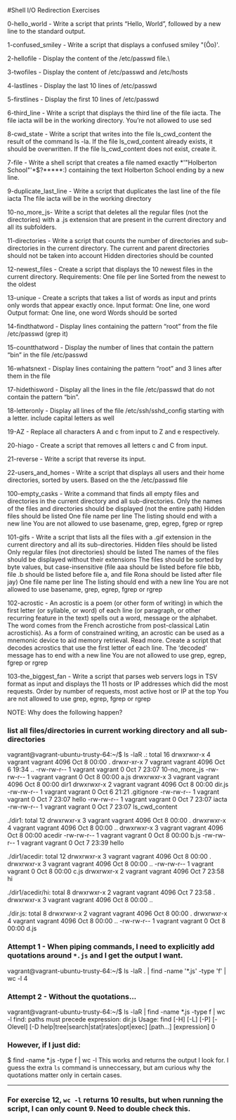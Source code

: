 #Shell I/O Redirection Exercises

0-hello_world - Write a script that prints “Hello, World”, followed by a new line to the standard output.

1-confused_smiley - Write a script that displays a confused smiley "(Ôo)'.

2-hellofile - Display the content of the /etc/passwd file.\

3-twofiles - Display the content of /etc/passwd and /etc/hosts

4-lastlines - Display the last 10 lines of /etc/passwd

5-firstlines - Display the first 10 lines of /etc/passwd

6-third_line - Write a script that displays the third line of the file iacta. The file iacta will be in the working directory. You’re not allowed to use sed

8-cwd_state - Write a script that writes into the file ls_cwd_content the result of the command ls -la. If the file ls_cwd_content already exists, it should be overwritten. If the file ls_cwd_content does not exist, create it.

7-file - Write a shell script that creates a file named exactly *\'"Holberton School"'\*$?*****:) containing the text Holberton School ending by a new line.

9-duplicate_last_line - Write a script that duplicates the last line of the file iacta The file iacta will be in the working directory

10-no_more_js- Write a script that deletes all the regular files (not the directories) with a .js extension that are present in the current directory and all its subfolders.

11-directories - Write a script that counts the number of directories and sub-directories in the current directory. The current and parent directories should not be taken into account Hidden directories should be counted

12-newest_files - Create a script that displays the 10 newest files in the current directory. Requirements: One file per line Sorted from the newest to the oldest

13-unique - Create a scripts that takes a list of words as input and prints only words that appear exactly once. Input format: One line, one word Output format: One line, one word Words should be sorted

14-findthatword - Display lines containing the pattern “root” from the file /etc/passwd (grep it)

15-countthatword - Display the number of lines that contain the pattern “bin” in the file /etc/passwd

16-whatsnext - Display lines containing the pattern “root” and 3 lines after them in the file

17-hidethisword - Display all the lines in the file /etc/passwd that do not contain the pattern “bin”.

18-letteronly - Display all lines of the file /etc/ssh/sshd_config starting with a letter. include capital letters as well

19-AZ - Replace all characters A and c from input to Z and e respectively.

20-hiago - Create a script that removes all letters c and C from input.

21-reverse - Write a script that reverse its input.

22-users_and_homes - Write a script that displays all users and their home directories, sorted by users. Based on the the /etc/passwd file

100-empty_casks - Write a command that finds all empty files and directories in the current directory and all sub-directories. Only the names of the files and directories should be displayed (not the entire path) Hidden files should be listed One file name per line The listing should end with a new line You are not allowed to use basename, grep, egrep, fgrep or rgrep

101-gifs - Write a script that lists all the files with a .gif extension in the current directory and all its sub-directories. Hidden files should be listed Only regular files (not directories) should be listed The names of the files should be displayed without their extensions The files should be sorted by byte values, but case-insensitive (file aaa should be listed before file bbb, file .b should be listed before file a, and file Rona should be listed after file jay) One file name per line The listing should end with a new line You are not allowed to use basename, grep, egrep, fgrep or rgrep

102-acrostic - An acrostic is a poem (or other form of writing) in which the first letter (or syllable, or word) of each line (or paragraph, or other recurring feature in the text) spells out a word, message or the alphabet. The word comes from the French acrostiche from post-classical Latin acrostichis). As a form of constrained writing, an acrostic can be used as a mnemonic device to aid memory retrieval. Read more. Create a script that decodes acrostics that use the first letter of each line. The ‘decoded’ message has to end with a new line You are not allowed to use grep, egrep, fgrep or rgrep

103-the_biggest_fan - Write a script that parses web servers logs in TSV format as input and displays the 11 hosts or IP addresses which did the most requests. Order by number of requests, most active host or IP at the top You are not allowed to use grep, egrep, fgrep or rgrep


NOTE: Why does the following happen?

### list all files/directories in current working directory and all sub-directories

vagrant@vagrant-ubuntu-trusty-64:~/$ ls -laR
.:
total 16
drwxrwxr-x 4 vagrant vagrant 4096 Oct  8 00:00 .
drwxr-xr-x 7 vagrant vagrant 4096 Oct  6 19:34 ..
-rw-rw-r-- 1 vagrant vagrant    0 Oct  7 23:07 10-no_more_js
-rw-rw-r-- 1 vagrant vagrant    0 Oct  8 00:00 a.js
drwxrwxr-x 3 vagrant vagrant 4096 Oct  8 00:00 dir1
drwxrwxr-x 2 vagrant vagrant 4096 Oct  8 00:00 dir.js
-rw-rw-r-- 1 vagrant vagrant    0 Oct  6 21:21 .gitignore
-rw-rw-r-- 1 vagrant vagrant    0 Oct  7 23:07 hello
-rw-rw-r-- 1 vagrant vagrant    0 Oct  7 23:07 iacta
-rw-rw-r-- 1 vagrant vagrant    0 Oct  7 23:07 ls_cwd_content

./dir1:
total 12
drwxrwxr-x 3 vagrant vagrant 4096 Oct  8 00:00 .
drwxrwxr-x 4 vagrant vagrant 4096 Oct  8 00:00 ..
drwxrwxr-x 3 vagrant vagrant 4096 Oct  8 00:00 acedir
-rw-rw-r-- 1 vagrant vagrant    0 Oct  8 00:00 b.js
-rw-rw-r-- 1 vagrant vagrant    0 Oct  7 23:39 hello

./dir1/acedir:
total 12
drwxrwxr-x 3 vagrant vagrant 4096 Oct  8 00:00 .
drwxrwxr-x 3 vagrant vagrant 4096 Oct  8 00:00 ..
-rw-rw-r-- 1 vagrant vagrant    0 Oct  8 00:00 c.js
drwxrwxr-x 2 vagrant vagrant 4096 Oct  7 23:58 hi

./dir1/acedir/hi:
total 8
drwxrwxr-x 2 vagrant vagrant 4096 Oct  7 23:58 .
drwxrwxr-x 3 vagrant vagrant 4096 Oct  8 00:00 ..

./dir.js:
total 8
drwxrwxr-x 2 vagrant vagrant 4096 Oct  8 00:00 .
drwxrwxr-x 4 vagrant vagrant 4096 Oct  8 00:00 ..
-rw-rw-r-- 1 vagrant vagrant    0 Oct  8 00:00 d.js


### Attempt 1 - When piping commands, I need to explicitly add quotations around `*.js` and I get the output I want.
vagrant@vagrant-ubuntu-trusty-64:~/$ ls -laR . | find -name '*.js' -type 'f' | wc -l
4

### Attempt 2 - Without the quotations...
vagrant@vagrant-ubuntu-trusty-64:~/$ ls -laR | find -name *.js -type f | wc -l
find: paths must precede expression: dir.js
Usage: find [-H] [-L] [-P] [-Olevel] [-D help|tree|search|stat|rates|opt|exec] [path...] [expression]
0

### However, if I just did:
$ find -name *.js -type f | wc -l
This works and returns the output I look for. I guess the extra `ls` command is unneccessary, but am curious why the quotations matter only in certain cases.


----

### For exercise 12, `wc -l` returns 10 results, but when running the script, I can only count 9. Need to double check this.
